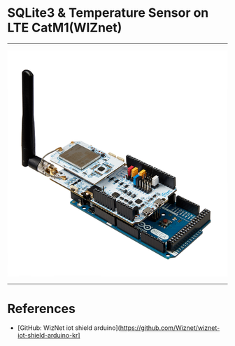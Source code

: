 # SQLite3 & Temperature Sensor on LTE CatM1(WIZnet)

***

![image01](https://github.com/leehaesung/SQLite3_with_LTE_CatM1/raw/master/01_Images/wiot-shield-qc01-arduinomega2560.png)


***
# References
- [GitHub: WizNet iot shield arduino](https://github.com/Wiznet/wiznet-iot-shield-arduino-kr]
